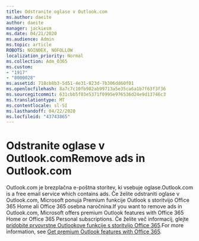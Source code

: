 ```yaml
---
title: Odstranite oglase v Outlook.com
ms.author: daeite
author: daeite
manager: jackiesm
ms.date: 04/21/2020
ms.audience: Admin
ms.topic: article
ROBOTS: NOINDEX, NOFOLLOW
localization_priority: Normal
ms.collection: Adm_O365
ms.custom:
- "1917"
- "8000028"
ms.assetid: 718cb8b3-5d51-4e31-823d-7b306dd60f01
ms.openlocfilehash: 8a7c7c10fb982ab99713a5e35ca6a1b7f63f3f36
ms.sourcegitcommit: 631cbb5f03e5371f0995e976536d24e9d13746c3
ms.translationtype: MT
ms.contentlocale: sl-SI
ms.lasthandoff: 04/22/2020
ms.locfileid: "43743865"
---
```

# <a name="remove-ads-in-outlookcom"></a><span data-ttu-id="61976-102">Odstranite oglase v Outlook.com</span><span class="sxs-lookup"><span data-stu-id="61976-102">Remove ads in Outlook.com</span></span>

<span data-ttu-id="61976-103">Outlook.com je brezplačna e-poštna storitev, ki vsebuje oglase.</span><span class="sxs-lookup"><span data-stu-id="61976-103">Outlook.com is a free email service which contains ads.</span></span> <span data-ttu-id="61976-104">Če želite odstraniti oglase v Outlook.com, Microsoft ponuja Premium funkcije Outlook s storitvijo Office 365 Home ali Office 365 osebna naročnina.</span><span class="sxs-lookup"><span data-stu-id="61976-104">If you want to remove ads in Outlook.com, Microsoft offers premium Outlook features with Office 365 Home or Office 365 Personal subscriptions.</span></span> <span data-ttu-id="61976-105">Če želite več informacij, glejte [pridobite prvovrstne Outlookove funkcije s storitvijo Office 365](https://go.microsoft.com/fwlink/?linkid=872181).</span><span class="sxs-lookup"><span data-stu-id="61976-105">For more information, see [Get premium Outlook features with Office 365](https://go.microsoft.com/fwlink/?linkid=872181).</span></span>